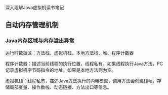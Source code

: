 深入理解Java虚拟机读书笔记

## 自动内存管理机制

### Java内存区域与内存溢出异常

运行时数据区：方法栈、虚拟机栈、本地方法栈、堆、程序计数器

程序计数器：描述当前线程的执行位置，线程私有。如果线程执行Java方法，PC记录虚拟机字节码指令的地址，如果是本地方法则为空。

虚拟机栈：线程私有，描述Java方法执行的内粗模型，调用方法会创建栈帧，存储局部变量、操作数栈、动态链接、方法出口等信息。